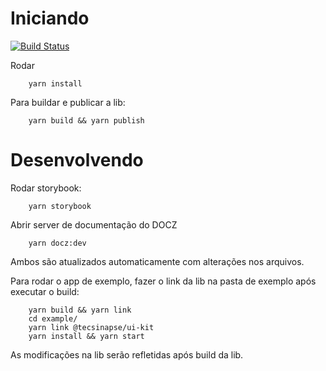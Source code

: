 # Iniciando

[![Build Status](https://travis-ci.org/tecsinapse/react-boilerplate.svg?branch=master)](https://travis-ci.org/tecsinapse/react-boilerplate)

Rodar
```
    yarn install
```
Para buildar e publicar a lib:
```
    yarn build && yarn publish
```

# Desenvolvendo

Rodar storybook:
```
    yarn storybook
```
Abrir server de documentação do DOCZ
```
    yarn docz:dev
```
Ambos são atualizados automaticamente com alterações nos arquivos.

Para rodar o app de exemplo, fazer o link da lib na pasta de exemplo após executar o build:
```
    yarn build && yarn link
    cd example/
    yarn link @tecsinapse/ui-kit
    yarn install && yarn start
```

As modificações na lib serão refletidas após build da lib.

